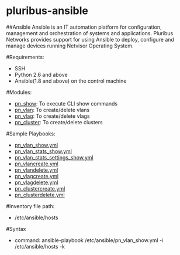 # pluribus-ansible

##Ansible
Ansible is an IT automation platform for configuration, management and orchestration of systems and applications. 
Pluribus Networks provides support for using Ansible to deploy, configure and manage devices running Netvisor Operating System.

#Requirements:
 - SSH
 - Python 2.6 and above
 - Ansible(1.8 and above) on the control machine

#Modules:
 - [pn_show](ansible/library/pn_show.py): To execute CLI show commands
 - [pn_vlan](ansible/library/pn_vlan.py): To create/delete vlans
 - [pn_vlag](ansible/library/pn_vlag.py): To create/delete vlags
 - [pn_cluster](ansible/library/pn_cluster.py): To create/delete clusters


#Sample Playbooks:

 - [pn_vlan_show.yml](ansible/examples/pn_vlan_show.yml)
 - [pn_vlan_stats_show.yml](ansible/examples/pn_vlan_stats_show.yml)
 - [pn_vlan_stats_settings_show.yml](ansible/examples/pn_vlan_stats_settings_show.yml)
 - [pn_vlancreate.yml](ansible/examples/pn_vlancreate.yml)
 - [pn_vlandelete.yml](ansible/examples/pn_vlandelete.yml)
 - [pn_vlagcreate.yml](ansible/examples/pn_vlagcreate.yml)
 - [pn_vlagdelete.yml](ansible/examples/pn_vlagdelete.yml)
 - [pn_clustercreate.yml](ansible/examples/pn_clustecreate.yml)
 - [pn_clusterdelete.yml](ansible/examples/pn_clusterdelete.yml)

#Inventory file path: 
 - /etc/ansible/hosts

#Syntax 
 - command: ansible-playbook /etc/ansible/pn_vlan_show.yml -i /etc/ansible/hosts -k
